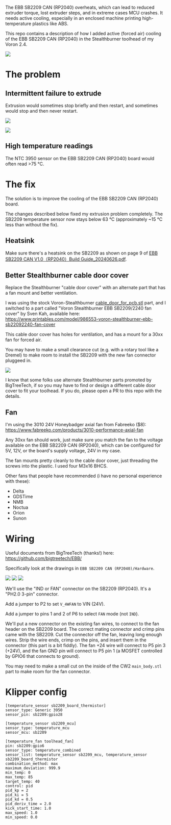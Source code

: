 The EBB SB2209 CAN (RP2040) overheats, which can lead to reduced
extruder torque, lost extruder steps, and in extreme cases MCU crashes.
It needs active cooling, especially in an enclosed machine printing
high-temperature plastics like ABS.

This repo contains a description of how I added active (forced air)
cooling of the EBB SB2209 CAN (RP2040) in the Stealthburner toolhead of
my Voron 2.4.

![](/images/finished.jpg)


# The problem


## Intermittent failure to extrude

Extrusion would sometimes stop briefly and then restart, and sometimes
would stop and then never restart.

![](/images/extrusion-problem-0.jpg)

![](/images/extrusion-problem-1.jpg)

## High temperature readings

The NTC 3950 sensor on the EBB SB2209 CAN (RP2040) board would often
read >75 °C.




# The fix

The solution is to improve the cooling of the EBB SB2209 CAN (RP2040)
board.

The changes described below fixed my extrusion problem completely.
The SB2209 temperature sensor now stays below 63 °C (approximately ~15
°C less than without the fix).


## Heatsink

Make sure there's a heatsink on the SB2209 as shown
on page 9 of [EBB SB2209 CAN V1.0（RP2040）Build
Guide_20240626.pdf](https://github.com/bigtreetech/EBB/blob/master/EBB%20SB2209%20CAN%20(RP2040)/Build%20Guide/EBB%20SB2209%20CAN%20V1.0%EF%BC%88RP2040%EF%BC%89Build%20Guide_20240626.pdf).


## Better Stealthburner cable door cover

Replace the Stealthburner "cable door cover" with an alternate part that
has a fan mount and better ventilation.

I was using the stock Voron-Stealthburner
[cable_door_for_pcb.stl](https://github.com/VoronDesign/Voron-Stealthburner/blob/main/STLs/Clockwork2/cable_door_for_pcb.stl)
part, and I switched to a part called "Voron Stealthburner
EBB SB2209/2240 fan cover" by Sven Kah, available here:
<https://www.printables.com/model/986553-voron-stealthburner-ebb-sb22092240-fan-cover>

This cable door cover has holes for ventilation, and has a mount for a
30xx fan for forced air.

You may have to make a small clearance cut (e.g. with a rotary tool like
a Dremel) to make room to install the SB2209 with the new fan connector
pluggeed in.

![](/images/clearance-cut.jpg)

I know that some folks use alternate Stealthburner parts promoted by
BigTreeTech, if so you may have to find or design a different cable
door cover to fit your toolhead.  If you do, please open a PR to this
repo with the details.


## Fan

I'm using the 3010 24V Honeybadger axial fan from Fabreeko ($8):
<https://www.fabreeko.com/products/3010-performance-axial-fan>

Any 30xx fan should work, just make sure you match the fan to the voltage
available on the EBB SB2209 CAN (RP2040), which can be configured for 5V,
12V, or the board's supply voltage, 24V in my case.

The fan mounts pretty cleanly to the cable door cover, just threading
the screws into the plastic.  I used four M3x16 BHCS.

Other fans that people have recommended (i have no personal experience with these):
* Delta
* GDSTime
* NMB
* Noctua
* Orion
* Sunon




# Wiring

Useful documents from BigTreeTech (thanks!) here:
<https://github.com/bigtreetech/EBB/>

Specifically look at the drawings in `EBB SB2209 CAN (RP2040)/Hardware`.

![](/images/circuit.png)
![](/images/SB2209-connector-and-jumpers.png)
![](/images/connector.jpg)

We'll use the "IND or FAN" connector on the SB2209 (RP2040).  It's a
"PH2.0 3-pin" connector.

Add a jumper to P2 to set `V_4WFAN` to VIN (24V).

Add a jumper to pins 1 and 2 of P6 to select `FAN` mode (not `IND`).

We'll put a new connector on the existing fan wires, to connect to the
fan header on the SB2209 board.  The correct mating connector and crimp
pins came with the SB2209.  Cut the connector off the fan, leaving long
enough wires.  Strip the wire ends, crimp on the pins, and insert them
in the connector (this part is a bit fiddly).  The fan +24 wire will
connect to P5 pin 3 (+24V), and the fan GND pin will connect to P5 pin 1
(a MOSFET controlled by GPIO6 that connects to ground).

You may need to make a small cut on the inside of the CW2 `main_body.stl`
part to make room for the fan connector.




# Klipper config

```
[temperature_sensor sb2209_board_thermistor]
sensor_type: Generic 3950
sensor_pin: sb2209:gpio28

[temperature_sensor sb2209_mcu]
sensor_type: temperature_mcu
sensor_mcu: sb2209

[temperature_fan toolhead_fan]
pin: sb2209:gpio6
sensor_type: temperature_combined
sensor_list: temperature_sensor sb2209_mcu, temperature_sensor sb2209_board_thermistor
combination_method: max
maximum_deviation: 999.9
min_temp: 0
max_temp: 85
target_temp: 40
control: pid
pid_kp = 2
pid_ki = 5
pid_kd = 0.5
pid_deriv_time = 2.0
kick_start_time: 1.0
max_speed: 1.0
min_speed: 0.0
```
